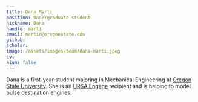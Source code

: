 ```yaml
---
title: Dana Marti
position: Undergraduate student
nickname: Dana
handle: marti
email: martid@oregonstate.edu
github:
scholar:
image: /assets/images/team/dana-marti.jpeg
cv:
alum: false
---
```


Dana is a first-year student majoring in Mechanical Engineering at [Oregon State University]. She is an [URSA Engage] recipient and is helping to model pulse destination engines.

[Oregon State University]: http://oregonstate.edu/
[School of Mechanical, Industrial, and Manufacturing Engineering]: http://mime.oregonstate.edu
[URSA Engage]: http://undergraduate.oregonstate.edu/research/funding-opportunities/ursa-engage
